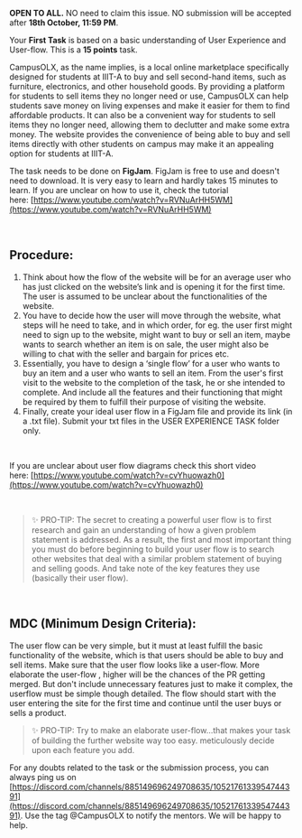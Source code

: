 **OPEN TO ALL.**
NO need to claim this issue.
NO submission will be accepted after **18th October, 11:59 PM**.

Your **First Task** is based on a basic understanding of User Experience and User-flow. This is a **15 points** task.

CampusOLX, as the name implies, is a local online marketplace specifically designed for students at IIIT-A to buy and sell second-hand items, such as furniture, electronics, and other household goods. By providing a platform for students to sell items they no longer need or use, CampusOLX can help students save money on living expenses and make it easier for them to find affordable products. It can also be a convenient way for students to sell items they no longer need, allowing them to declutter and make some extra money. The website provides the convenience of being able to buy and sell items directly with other students on campus may make it an appealing option for students at IIIT-A.

The task needs to be done on **FigJam**. FigJam is free to use and doesn't need to download. It is very easy to learn and hardly takes 15 minutes to learn. If you are unclear on how to use it, check the tutorial here: [https://www.youtube.com/watch?v=RVNuArHH5WM](https://www.youtube.com/watch?v=RVNuArHH5WM)

</br>

## Procedure:

1. Think about how the flow of the website will be for an average user who has just clicked on the website’s link and is opening it for the first time. The user is assumed to be unclear about the functionalities of the website.
2. You have to decide how the user will move through the website, what steps will he need to take, and in which order, for eg. the user first might need to sign up to the website, might want to buy or sell an item, maybe wants to search whether an item is on sale, the user might also be willing to chat with the seller and bargain for prices etc.
3. Essentially, you have to design a ‘single flow’ for a user who wants to buy an item and a user who wants to sell an item. From the user's first visit to the website to the completion of the task, he or she intended to complete. And include all the features and their functioning that might be required by them to fulfill their purpose of visiting the website.
4. Finally, create your ideal user flow in a FigJam file and provide its link (in a .txt file). Submit your txt files in the USER EXPERIENCE TASK folder only.

</br>

If you are unclear about user flow diagrams check this short video here: [https://www.youtube.com/watch?v=cvYhuowazh0](https://www.youtube.com/watch?v=cvYhuowazh0)

</br>

>✨ PRO-TIP: The secret to creating a powerful user flow is to first research and gain an understanding of how a given problem statement is addressed. As a result, the first and most important thing you must do before beginning to build your user flow is to search other websites that deal with a similar problem statement of buying and selling goods. And take note of the key features they use (basically their user flow).
> 
</br>

## **MDC (Minimum Design Criteria):**

The user flow can be very simple, but it must at least fulfill the basic functionality of the website, which is that users should be able to buy and sell items. Make sure that the user flow looks like a user-flow. More elaborate the user-flow , higher will be the chances of the PR getting merged. But don't include unnecessary features just to make it complex, the userflow must be simple though detailed. The flow should start with the user entering the site for the first time and continue until the user buys or sells a product.

>✨ PRO-TIP: Try to make an elaborate user-flow…that makes your task of building the further website way too easy. meticulously decide upon each feature you add.
> 

For any doubts related to the task or the submission process, you can always ping us on [https://discord.com/channels/885149696249708635/1052176133954744391](https://discord.com/channels/885149696249708635/1052176133954744391). Use the tag @CampusOLX to notify the mentors. We will be happy to help.
